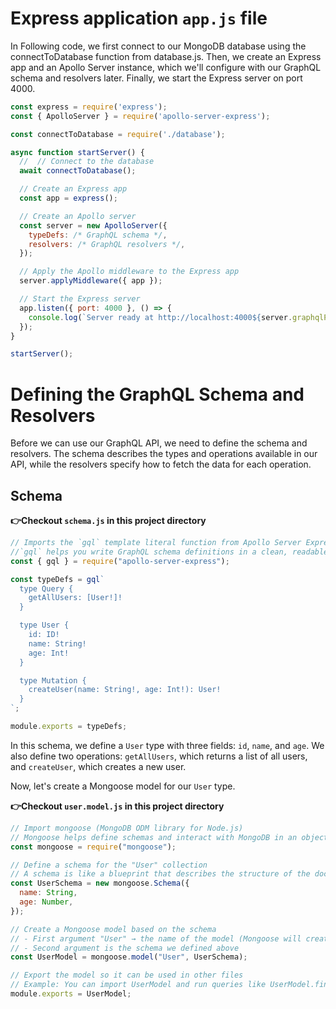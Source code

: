 # Express application `app.js` file

In Following code, we first connect to our MongoDB database using the connectToDatabase function from database.js. Then, we create an Express app and an Apollo Server instance, which we'll configure with our GraphQL schema and resolvers later. Finally, we start the Express server on port 4000.

```javascript
const express = require('express');
const { ApolloServer } = require('apollo-server-express');

const connectToDatabase = require('./database');

async function startServer() {
  //  // Connect to the database
  await connectToDatabase();

  // Create an Express app
  const app = express();

  // Create an Apollo server
  const server = new ApolloServer({
    typeDefs: /* GraphQL schema */,
    resolvers: /* GraphQL resolvers */,
  });

  // Apply the Apollo middleware to the Express app
  server.applyMiddleware({ app });

  // Start the Express server
  app.listen({ port: 4000 }, () => {
    console.log(`Server ready at http://localhost:4000${server.graphqlPath}`);
  });
}

startServer();
```

# Defining the GraphQL Schema and Resolvers

Before we can use our GraphQL API, we need to define the schema and resolvers. The schema describes the types and operations available in our API, while the resolvers specify how to fetch the data for each operation.

## Schema

**👉Checkout `schema.js` in this project directory**

```javascript
// Imports the `gql` template literal function from Apollo Server Express.
//`gql` helps you write GraphQL schema definitions in a clean, readable way.
const { gql } = require("apollo-server-express");

const typeDefs = gql`
  type Query {
    getAllUsers: [User!]!
  }

  type User {
    id: ID!
    name: String!
    age: Int!
  }

  type Mutation {
    createUser(name: String!, age: Int!): User!
  }
`;

module.exports = typeDefs;
```

In this schema, we define a `User` type with three fields: `id`, `name`, and `age`. We also define two operations: `getAllUsers`, which returns a list of all users, and `createUser`, which creates a new user.

Now, let's create a Mongoose model for our `User` type.

**👉Checkout `user.model.js` in this project directory**

```javascript
// Import mongoose (MongoDB ODM library for Node.js)
// Mongoose helps define schemas and interact with MongoDB in an object-oriented way
const mongoose = require("mongoose");

// Define a schema for the "User" collection
// A schema is like a blueprint that describes the structure of the documents in MongoDB
const UserSchema = new mongoose.Schema({
  name: String, 
  age: Number, 
});

// Create a Mongoose model based on the schema
// - First argument "User" → the name of the model (Mongoose will create a "users" collection in MongoDB)
// - Second argument is the schema we defined above
const UserModel = mongoose.model("User", UserSchema);

// Export the model so it can be used in other files
// Example: You can import UserModel and run queries like UserModel.find(), UserModel.create(), etc.
module.exports = UserModel;
```

